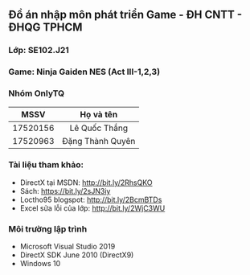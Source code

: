 ## Đồ án nhập môn phát triển Game - ĐH CNTT - ĐHQG TPHCM
### Lớp: SE102.J21 
### Game: Ninja Gaiden NES (Act III-1,2,3)

### Nhóm OnlyTQ

| MSSV        | Họ và tên           |
| ------------- |:-------------:|
| 17520156      | Lê Quốc Thắng |
| 17520963      | Đặng Thành Quyên      |


### Tài liệu tham khảo: 
- DirectX tại MSDN: http://bit.ly/2RhsQKO
- Sách: https://bit.ly/2sJN3iy
- Loctho95 blogspot: http://bit.ly/2BcmBTDs
- Excel sửa lỗi của lớp: http://bit.ly/2WjC3WU

### Môi trường lập trình
- Microsoft Visual Studio 2019
- DirectX SDK June 2010 (DirectX9)
- Windows 10
